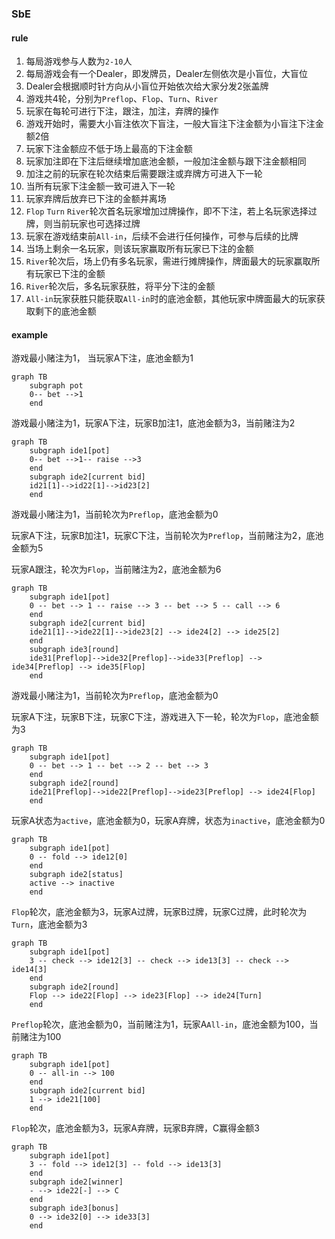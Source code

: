 ### SbE

#### rule

1. 每局游戏参与人数为`2-10`人
2. 每局游戏会有一个Dealer，即发牌员，Dealer左侧依次是小盲位，大盲位
3. Dealer会根据顺时针方向从小盲位开始依次给大家分发2张盖牌
4. 游戏共4轮，分别为`Preflop`、`Flop`、`Turn`、`River`
5. 玩家在每轮可进行下注，跟注，加注，弃牌的操作
6. 游戏开始时，需要大小盲注依次下盲注，一般大盲注下注金额为小盲注下注金额2倍
7. 玩家下注金额应不低于场上最高的下注金额
8. 玩家加注即在下注后继续增加底池金额，一般加注金额与跟下注金额相同
9. 加注之前的玩家在轮次结束后需要跟注或弃牌方可进入下一轮
10. 当所有玩家下注金额一致可进入下一轮
11. 玩家弃牌后放弃已下注的金额并离场
12. `Flop` `Turn` `River`轮次首名玩家增加过牌操作，即不下注，若上名玩家选择过牌，则当前玩家也可选择过牌
13. 玩家在游戏结束前`All-in`，后续不会进行任何操作，可参与后续的比牌
14. 当场上剩余一名玩家，则该玩家赢取所有玩家已下注的金额
15. `River`轮次后，场上仍有多名玩家，需进行摊牌操作，牌面最大的玩家赢取所有玩家已下注的金额
16. `River`轮次后，多名玩家获胜，将平分下注的金额
17. `All-in`玩家获胜只能获取`All-in`时的底池金额，其他玩家中牌面最大的玩家获取剩下的底池金额

#### example

游戏最小赌注为1， 当玩家A下注，底池金额为1

```mermaid
graph TB
    subgraph pot
    0-- bet -->1
    end
```

游戏最小赌注为1，玩家A下注，玩家B加注1，底池金额为3，当前赌注为2

```mermaid
graph TB
    subgraph ide1[pot]
    0-- bet -->1-- raise -->3
    end
    subgraph ide2[current bid]
    id21[1]-->id22[1]-->id23[2]
    end
```

游戏最小赌注为1，当前轮次为`Preflop`，底池金额为0

 玩家A下注，玩家B加注1，玩家C下注，当前轮次为`Preflop`，当前赌注为2，底池金额为5

玩家A跟注，轮次为`Flop`，当前赌注为2，底池金额为6

```mermaid
graph TB
    subgraph ide1[pot]
    0 -- bet --> 1 -- raise --> 3 -- bet --> 5 -- call --> 6
    end
    subgraph ide2[current bid]
    ide21[1]-->ide22[1]-->ide23[2] --> ide24[2] --> ide25[2]
    end
    subgraph ide3[round]
    ide31[Preflop]-->ide32[Preflop]-->ide33[Preflop] --> ide34[Preflop] --> ide35[Flop]
    end
```

游戏最小赌注为1，当前轮次为`Preflop`，底池金额为0

玩家A下注，玩家B下注，玩家C下注，游戏进入下一轮，轮次为`Flop`，底池金额为3

```mermaid
graph TB
    subgraph ide1[pot]
    0 -- bet --> 1 -- bet --> 2 -- bet --> 3
    end
    subgraph ide2[round]
    ide21[Preflop]-->ide22[Preflop]-->ide23[Preflop] --> ide24[Flop]
    end
```

玩家A状态为`active`，底池金额为0，玩家A弃牌，状态为`inactive`，底池金额为0

```mermaid
graph TB
    subgraph ide1[pot]
    0 -- fold --> ide12[0]
    end
    subgraph ide2[status]
    active --> inactive
    end
```

`Flop`轮次，底池金额为3，玩家A过牌，玩家B过牌，玩家C过牌，此时轮次为`Turn`，底池金额为3

```mermaid
graph TB
    subgraph ide1[pot]
    3 -- check --> ide12[3] -- check --> ide13[3] -- check --> ide14[3]
    end
    subgraph ide2[round]
    Flop --> ide22[Flop] --> ide23[Flop] --> ide24[Turn]
    end
```

`Preflop`轮次，底池金额为0，当前赌注为1，玩家A`All-in`，底池金额为100，当前赌注为100

```mermaid
graph TB
    subgraph ide1[pot]
    0 -- all-in --> 100
    end
    subgraph ide2[current bid]
    1 --> ide21[100]
    end
```

`Flop`轮次，底池金额为3，玩家A弃牌，玩家B弃牌，C赢得金额3

```mermaid
graph TB
    subgraph ide1[pot]
    3 -- fold --> ide12[3] -- fold --> ide13[3]
    end
    subgraph ide2[winner]
    - --> ide22[-] --> C
    end
    subgraph ide3[bonus]
    0 --> ide32[0] --> ide33[3]
    end
```



